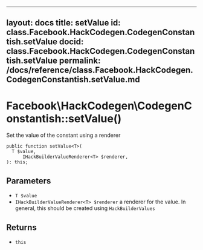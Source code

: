 
***

layout: docs
title: setValue
id: class.Facebook.HackCodegen.CodegenConstantish.setValue
docid: class.Facebook.HackCodegen.CodegenConstantish.setValue
permalink: /docs/reference/class.Facebook.HackCodegen.CodegenConstantish.setValue.md
---







# Facebook\\HackCodegen\\CodegenConstantish::setValue()




Set the value of the constant using a renderer




``` Hack
public function setValue<T>(
  T $value,
      IHackBuilderValueRenderer<T> $renderer,
): this;
```




## Parameters




- ` T $value `
- ` IHackBuilderValueRenderer<T> $renderer ` a renderer for the value. In general, this should be
  created using `` HackBuilderValues ``




## Returns




+ ` this `